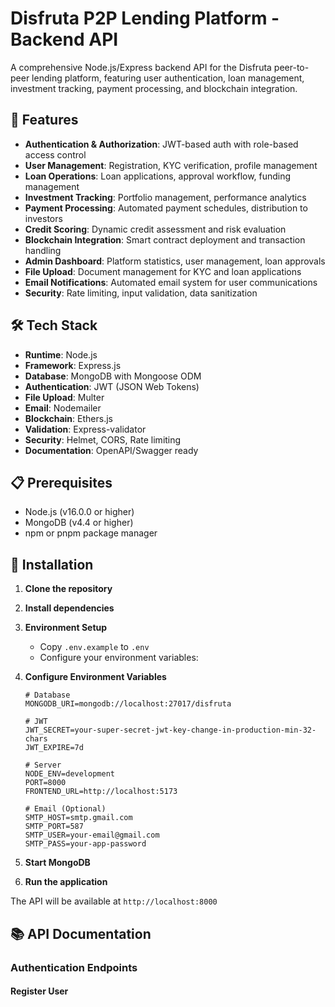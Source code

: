 # Disfruta P2P Lending Platform - Backend API

A comprehensive Node.js/Express backend API for the Disfruta peer-to-peer lending platform, featuring user authentication, loan management, investment tracking, payment processing, and blockchain integration.

## 🚀 Features

- **Authentication & Authorization**: JWT-based auth with role-based access control
- **User Management**: Registration, KYC verification, profile management
- **Loan Operations**: Loan applications, approval workflow, funding management
- **Investment Tracking**: Portfolio management, performance analytics
- **Payment Processing**: Automated payment schedules, distribution to investors
- **Credit Scoring**: Dynamic credit assessment and risk evaluation
- **Blockchain Integration**: Smart contract deployment and transaction handling
- **Admin Dashboard**: Platform statistics, user management, loan approvals
- **File Upload**: Document management for KYC and loan applications
- **Email Notifications**: Automated email system for user communications
- **Security**: Rate limiting, input validation, data sanitization

## 🛠 Tech Stack

- **Runtime**: Node.js
- **Framework**: Express.js
- **Database**: MongoDB with Mongoose ODM
- **Authentication**: JWT (JSON Web Tokens)
- **File Upload**: Multer
- **Email**: Nodemailer
- **Blockchain**: Ethers.js
- **Validation**: Express-validator
- **Security**: Helmet, CORS, Rate limiting
- **Documentation**: OpenAPI/Swagger ready

## 📋 Prerequisites

- Node.js (v16.0.0 or higher)
- MongoDB (v4.4 or higher)
- npm or pnpm package manager

## 🔧 Installation

1. **Clone the repository**
   

2. **Install dependencies**
   

3. **Environment Setup**
   - Copy `.env.example` to `.env`
   - Configure your environment variables:
   

4. **Configure Environment Variables**
   ```env
   # Database
   MONGODB_URI=mongodb://localhost:27017/disfruta
   
   # JWT
   JWT_SECRET=your-super-secret-jwt-key-change-in-production-min-32-chars
   JWT_EXPIRE=7d
   
   # Server
   NODE_ENV=development
   PORT=8000
   FRONTEND_URL=http://localhost:5173
   
   # Email (Optional)
   SMTP_HOST=smtp.gmail.com
   SMTP_PORT=587
   SMTP_USER=your-email@gmail.com
   SMTP_PASS=your-app-password
   ```

5. **Start MongoDB**
   

6. **Run the application**
   

The API will be available at `http://localhost:8000`

## 📚 API Documentation

### Authentication Endpoints

#### Register User